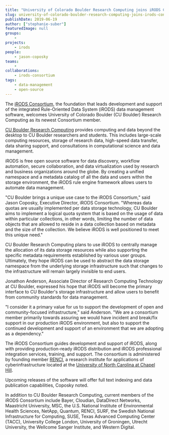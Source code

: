 ```yaml
---
title: "University of Colorado Boulder Research Computing joins iRODS Consortium"
slug: university-of-colorado-boulder-research-computing-joins-irods-consortium
publishDate: 2019-06-19
author: ["stephanie-suber"]
featuredImage: null
groups:
    - 
projects:
    - irods
people:
    - jason-coposky
teams: 
    - 
collaborations:
    - irods-consortium
tags:
    - data-management
    - open-source
---
```


The [iRODS Consortium](https://irods.org/), the foundation that leads development and support of the integrated Rule-Oriented Data System (iRODS) data management software, welcomes University of Colorado Boulder (CU Boulder) Research Computing as its newest Consortium member.

[CU Boulder Research Computing](https://www.colorado.edu/rc/) provides computing and data beyond the desktop to CU Boulder researchers and students. This includes large-scale computing resources, storage of research data, high-speed data transfer, data sharing support, and consultations in computational science and data management. 

iRODS is free open source software for data discovery, workflow automation, secure collaboration, and data virtualization used by research and business organizations around the globe. By creating a unified namespace and a metadata catalog of all the data and users within the storage environment, the iRODS rule engine framework allows users to automate data management.

"CU Boulder brings a unique use case to the iRODS Consortium," said Jason Coposky, Executive Director, iRODS Consortium. "Whereas data quotas are usually implemented per data storage technology, CU Boulder aims to implement a logical quota system that is based on the usage of data within particular collections, in other words, limiting the number of data objects that are allowed to reside in a data collection based on metadata and the size of the collection. We believe iRODS is well positioned to meet this unique need."

CU Boulder Research Computing plans to use iRODS to centrally manage the allocation of its data storage resources while also supporting the specific metadata requirements established by various user groups. Ultimately, they hope iRODS can be used to abstract the data storage namespace from the underlying storage infrastructure such that changes to the infrastructure will remain largely invisible to end users.

Jonathon Anderson, Associate Director of Research Computing Technology at CU Boulder, expressed his hope that iRODS will become the primary interface to CU Boulder's storage infrastructure and allow users to benefit from community standards for data management.

"I consider it a primary value for us to support the development of open and community-focused infrastructure," said Anderson. "We are a consortium member primarily towards assuring we would have incident and break/fix support in our production iRODS environment, but also to support the continued development and support of an environment that we are adopting as a dependency."

The iRODS Consortium guides development and support of iRODS, along with providing production-ready iRODS distribution and iRODS professional integration services, training, and support. The consortium is administered by founding member [RENCI](https://renci.org/), a research institute for applications of cyberinfrastructure located at the [University of North Carolina at Chapel Hill](https://www.unc.edu/).

Upcoming releases of the software will offer full text indexing and data publication capabilities, Coposky noted.

In addition to CU Boulder Research Computing, current members of the iRODS Consortium include Bayer, Cloudian, DataDirect Networks, Maastricht University, MSC, the U.S. National Institute of Environmental Health Sciences, NetApp, Quantum, RENCI, SURF, the Swedish National Infrastructure for Computing, SUSE, Texas Advanced Computing Center (TACC), University College London, University of Groningen, Utrecht University, the Wellcome Sanger Institute, and Western Digital.